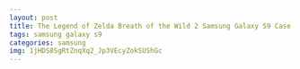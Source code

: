 ```yaml
---
layout: post
title: The Legend of Zelda Breath of the Wild 2 Samsung Galaxy S9 Case
tags: samsung galaxy s9
categories: samsung
img: 1jHDS8SgRtZnqXq2_Jp3VEcyZokSUShGc
---
```

